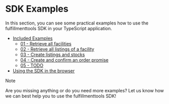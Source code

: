# SDK Examples

In this section, you can see some practical examples how to use the fulfillmenttools SDK in your TypeScript application.

* [Included Examples](./examples/README.md)
  * [01 - Retrieve all facilities](./examples/example01.md)
  * [02 - Retrieve all listings of a facility](./examples/example02.md)
  * [03 - Create listings and stocks](./examples/example03.md)
  * [04 - Create and confirm an order promise](./examples/example04.md)
  * [05 - TODO](./examples/example05.md)
* [Using the SDK in the browser](./browser/README.md)

> [!NOTE]
> Are you missing anything or do you need more examples?
> Let us know how we can best help you to use the fulfillmenttools SDK!

